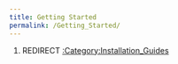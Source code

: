 ```yaml
---
title: Getting Started
permalink: /Getting_Started/
---
```


1.  REDIRECT [:Category:Installation_Guides](/:Category:Installation_Guides "wikilink")
